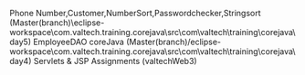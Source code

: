 Phone Number,Customer,NumberSort,Passwordchecker,Stringsort (Master(branch)\eclipse-workspace\com.valtech.training.corejava\src\com\valtech\training\corejava\day5)
EmployeeDAO coreJava (Master(branch)/eclipse-workspace\com.valtech.training.corejava\src\com\valtech\training\corejava\day4)
Servlets & JSP Assignments (valtechWeb3)
